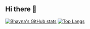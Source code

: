 ## Hi there 👋

<!--
**bhav21/bhav21** is a ✨ _special_ ✨ repository because its `README.md` (this file) appears on your GitHub profile.

Here are some ideas to get you started:

- 🔭 I’m currently working on ...
- 🌱 I’m currently learning ...
- 👯 I’m looking to collaborate on ...
- 🤔 I’m looking for help with ...
- 💬 Ask me about ...
- 📫 How to reach me: ...
- 😄 Pronouns: ...
- ⚡ Fun fact: ...
-->

[![Bhavna's GitHub stats](https://github-readme-stats.vercel.app/api?username=bhav21&include_all_commits=true&theme=merko&hide=contribs,issues&rank_icon=github&show_icons=true&)](https://github.com/bhav21/github-readme-stats)
[![Top Langs](https://github-readme-stats.vercel.app/api/top-langs/?username=bhav21&theme=merko&layout=compact)](https://github.com/bhav21/github-readme-stats)
